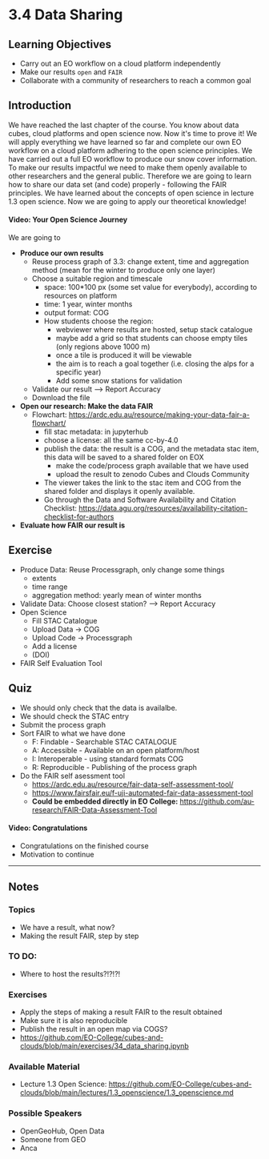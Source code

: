 # 3.4 Data Sharing

## Learning Objectives
- Carry out an EO workflow on a cloud platform independently
- Make our results `open` and `FAIR`
- Collaborate with a community of researchers to reach a common goal

## Introduction
We have reached the last chapter of the course. You know about data cubes, cloud platforms and open science now. Now it's time to prove it! We will apply everything we have learned so far and complete our own EO workflow on a cloud platform adhering to the open science principles.
We have carried out a full EO workflow to produce our snow cover information. To make our results impactful we need to make them openly available to other researchers and the general public. Therefore we are going to learn how to share our data set (and code) properly - following the FAIR principles. We have learned about the concepts of open science in lecture 1.3 open science. Now we are going to apply our theoretical knowledge!

 #### Video: Your Open Science Journey

We are going to
- **Produce our own results**
  - Reuse process graph of 3.3: change extent, time and aggregation method (mean for the winter to produce only one layer)
  - Choose a suitable region and timescale 
    - space: 100*100 px (some set value for everybody), according to resources on platform
    - time: 1 year, winter months
    - output format: COG
    - How students choose the region: 
      - webviewer where results are hosted, setup stack catalogue
      - maybe add a grid so that students can choose empty tiles (only regions above 1000 m)
      - once a tile is produced it will be viewable
      - the aim is to reach a goal together (i.e. closing the alps for a specific year)
      - Add some snow stations for validation
  - Validate our result --> Report Accuracy
  - Download the file
- **Open our research: Make the data FAIR**
  - Flowchart: https://ardc.edu.au/resource/making-your-data-fair-a-flowchart/
    - fill stac metadata: in jupyterhub 
    - choose a license: all the same cc-by-4.0
    - publish the data: the result is a COG, and the metadata stac item, this data will be saved to a shared folder on EOX
      - make the code/process graph available that we have used
      - upload the result to zenodo Cubes and Clouds Community
    - The viewer takes the link to the stac item and COG from the shared folder and displays it openly available.
    - Go through the Data and Software Availability and Citation Checklist: https://data.agu.org/resources/availability-citation-checklist-for-authors
- **Evaluate how FAIR our result is**

## Exercise
- Produce Data: Reuse Processgraph, only change some things
   - extents
   - time range
   - aggregation method: yearly mean of winter months
- Validate Data: Choose closest station? --> Report Accuracy
- Open Science
  - Fill STAC Catalogue
  - Upload Data -> COG
  - Upload Code -> Processgraph
  - Add a license
  - (DOI)
- FAIR Self Evaluation Tool 

## Quiz
- We should only check that the data is availalbe.
- We should check the STAC entry
- Submit the process graph 
- Sort FAIR to what we have done
  - F: Findable - Searchable STAC CATALOGUE
  - A: Accessible - Available on an open platform/host
  - I: Interoperable - using standard formats COG
  - R: Reproducible - Publishing of the process graph 
- Do the FAIR self asessment tool
  - https://ardc.edu.au/resource/fair-data-self-assessment-tool/
  - https://www.fairsfair.eu/f-uji-automated-fair-data-assessment-tool
  - **Could be embedded directly in EO College:** https://github.com/au-research/FAIR-Data-Assessment-Tool

#### Video: Congratulations
- Congratulations on the finished course
- Motivation to continue


---
## Notes
### Topics
- We have a result, what now?
- Making the result FAIR, step by step

### TO DO:
- Where to host the results?!?!?!

### Exercises
- Apply the steps of making a result FAIR to the result obtained
- Make sure it is also reproducible
- Publish the result in an open map via COGS?
- https://github.com/EO-College/cubes-and-clouds/blob/main/exercises/34_data_sharing.ipynb

### Available Material
- Lecture 1.3 Open Science: https://github.com/EO-College/cubes-and-clouds/blob/main/lectures/1.3_openscience/1.3_openscience.md

### Possible Speakers
- OpenGeoHub, Open Data
- Someone from GEO
- Anca
